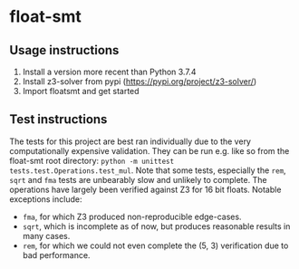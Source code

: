 # float-smt
## Usage instructions
1. Install a version more recent than Python 3.7.4
2. Install z3-solver from pypi (https://pypi.org/project/z3-solver/)
3. Import floatsmt and get started

## Test instructions
The tests for this project are best ran individually due to the very computationally expensive validation.
They can be run e.g. like so from the float-smt root directory: `python -m unittest tests.test.Operations.test_mul`.
Note that some tests, especially the `rem`, `sqrt` and `fma` tests are unbearably slow and unlikely to complete.
The operations have largely been verified against Z3 for 16 bit floats. Notable exceptions include:
- `fma`, for which Z3 produced non-reproducible edge-cases.
- `sqrt`, which is incomplete as of now, but produces reasonable results in many cases.
- `rem`, for which we could not even complete the (5, 3) verification due to bad performance.
